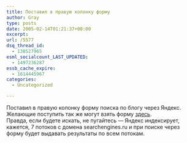 ```yaml
---
title: Поставил в правую колонку форму
author: Gray
type: posts
date: 2005-02-14T01:21:37+00:00
excerpt:
url: /5577
dsq_thread_id:
  - 138527965
esml_socialcount_LAST_UPDATED:
  - 1497236287
essb_cache_expire:
  - 1614445967
categories:
  - Uncategorized

---
```








Поставил в правую колонку форму поиска по блогу через Яндекс. Желающие поступить так же могут взять форму <a href="http://blogs.yandex.ru/forms.xml" target="_blank">здесь</a>.  
Правда, если будете искать, не пугайтесь &#8212; Яндекс индексирует, кажется, 7 потоков с домена searchengines.ru и при поиске через форму будет выдавать результаты по всем потокам.